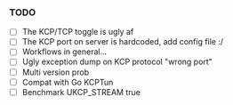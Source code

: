 ### TODO

- [ ] The KCP/TCP toggle is ugly af
- [ ] The KCP port on server is hardcoded, add config file :/
- [ ] Workflows in general...
- [ ] Ugly exception dump on KCP protocol "wrong port"
- [ ] Multi version prob
- [ ] Compat with Go KCPTun
- [ ] Benchmark UKCP_STREAM true

